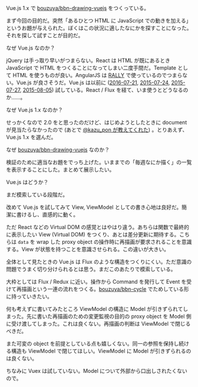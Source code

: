 Vue.js 1.x で [bouzuya/bbn-drawing-vuejs][] をつくっている。

まず今回の目的だ。突然「あるひとつ HTML に JavaScript での動きを加える」というお題が与えられた。ぼくはこの状況に適したなにかを探すことになった。それを探して試すことが目的だ。

なぜ Vue.js なのか？

jQuery は手っ取り早いがつまらない。React は HTML が既にあるとき JavaScript で HTML をつくることになってしまい二度手間だ。Template として HTML を使うものが良い。AngularJS は [RALLY](https://rallyapp.jp) で使っているのでつまらない。Vue.js が良さそうだ。Vue.js は以前に ([2016-07-21][], [2015-07-24][], [2015-07-27][], [2015-08-05][]) 試している。React / Flux を経て、いま使うとどうなるのか……。

なぜ Vue.js 1.x なのか？

せっかくなので 2.0 をと思ったのだけど、はじめようとしたときに document が見当たらなかったので (あとで [@kazu_pon が教えてくれた](https://twitter.com/kazu_pon/status/772579229036785664)) 。とりあえず、Vue.js 1.x を選んだ。

なぜ [bouzuya/bbn-drawing-vuejs][] なのか？

検証のために適当なお題をでっち上げた。いままでの「毎週なにか描く」の一覧を表示することにした。まとめて展示したい。

Vue.js はどうか？

まだ模索している段階だ。

改めて Vue.js を試してみて View, ViewModel としての書き心地は良好だ。簡潔に書けるし、直感的に動く。

ただ React などの Virtual DOM の感覚とはやはり違う。あちらは関数で最終的に表示したい View (Virtual DOM) をつくり、あとは差分更新に期待する。こちらは `data` を wrap した proxy object の操作時に再描画が要求されることを意識する。View が状態を持つことを意識させられる。この違いが大きい。

全体として見たときの Vue.js は Flux のような構造をつくりにくい。ただ意識の問題でうまく切り分けられるとは思う。まだこのあたりで模索している。

大枠としては Flux / Redux に近い。操作から Command を発行して Event を受けて再描画という一連の流れをつくる。[bouzuya/bbn-cycle][] でためしている形に持っていきたい。

何も考えずに書いてみたところ ViewModel の構造に Model が引きずられてしまった。先に書いた再描画のための変更監視の目的の proxy object を Model 側に受け渡してしまった。これは良くない。再描画の判断は ViewModel で閉じるべきだ。

また可変の object を前提としている点も嬉しくない。同一の参照を保持し続ける構造も ViewModel で閉じてほしい。ViewModel に Model が引きずられるのは良くない。

ちなみに Vuex は試していない。Model について外部から口出しされたくないので。

[2015-07-24]: https://blog.bouzuya.net/2015/07/24/
[2015-07-27]: https://blog.bouzuya.net/2015/07/27/
[2015-08-05]: https://blog.bouzuya.net/2015/08/05/
[2016-07-21]: https://blog.bouzuya.net/2016/07/21/
[bouzuya/bbn-cycle]: https://github.com/bouzuya/bbn-cycle
[bouzuya/bbn-drawing-vuejs]: https://github.com/bouzuya/bbn-drawing-vuejs
